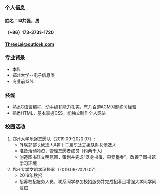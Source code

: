 ### 个人信息
#### 姓名：申共磊，男
#### （+86）173-3739-1720
#### ThreeLei@outlook.com
### 专业背景
- 本科
- 郑州大学--电子信息类
- 专业前13%
### 技能
- 熟悉C语言编程，动手编程能力扎实，有几百道ACM习题练习经验
- 熟悉HTML，基本掌握CSS，能独立制作个人网站
### 校园活动
1. 郑州大学乐途志愿队（2019.09-2020.07）:
    - 外联部部长候选人&第十二届乐途志援队队长候选人
    - 准备活动物资，管理志愿者成员（约两千人）
    - 创造图书馆文明氛围，策划并完成“泛身书海，只爱墨香”，改善了图书馆学习环境
2. 郑州大学文明学风督察（2019.09-2020.07）:
    - 2019年秋招
    - 招募校招服务人员，联系同学参加校招服务并完成招募且增强大学同学间友谊
